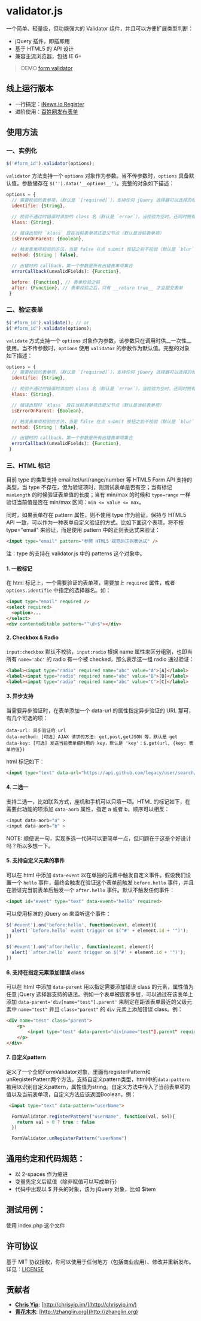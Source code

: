 # validator.js

一个简单、轻量级，但功能强大的 Validator 组件，并且可以方便扩展类型判断：

- jQuery 插件，即插即用
- 基于 HTML5 的 API 设计
- 兼容主流浏览器，包括 IE 6+

> DEMO [form validator](http://sofish.github.io/validator.js/)

## 线上运行版本

- 一行搞定：[iNews.io Register](http://inews.io/account/register)
- 进阶使用：[百姓网发布表单](http://shanghai.baixing.com/fabu/ershouqiche)

## 使用方法

### 一、实例化
```js
$('#form_id').validator(options);
```

`validator` 方法支持一个 `options` 对象作为参数。当不传参数时，`options` 具备默认值。参数储存在 `$('').data('__options__')`。完整的对象如下描述：

```js
options = {
  // 需要校验的表单项，（默认是 `[required]`），支持任何 jQuery 选择器可以选择的标识
  identifie: {String},

  // 校验不通过时错误时添加的 class 名（默认是 `error`），当校验为空时，还同时拥有 `empty` 这个 classname
  klass: {String},

  // 错误出现时 `klass` 放在当前表单项还是父节点（默认是当前表单项）
  isErrorOnParent: {Boolean},

  // 触发表单项校验的方法，当是 false 在点 submit 按钮之前不校验（默认是 `blur`）
  method: {String | false},

  // 出错时的 callback，第一个参数是所有出错表单项集合
  errorCallback(unvalidFields): {Function},

  before: {Function}, // 表单检验之前
  after: {Function}, // 表单校验之后，只有 __return true__ 才会提交表单
 }
```

### 二、验证表单
```js
$('#form_id').validate(); // or
$('#form_id').validate(options);
```

`validate` 方式支持一个 `options` 对象作为参数，该参数只在调用时供__一次性__使用。当不传参数时，`options` 使用 `validator` 的参数作为默认值。完整的对象如下描述：

```js
options = {
  // 需要校验的表单项，（默认是 `[required]`），支持任何 jQuery 选择器可以选择的标识
  identifie: {String},

  // 校验不通过时错误时添加的 class 名（默认是 `error`），当校验为空时，还同时拥有 `empty` 这个 classname
  klass: {String},

  // 错误出现时 `klass` 放在当前表单项还是父节点（默认是当前表单项）
  isErrorOnParent: {Boolean},

  // 触发表单项校验的方法，当是 false 在点 submit 按钮之前不校验（默认是 `blur`）
  method: {String | false},

  // 出错时的 callback，第一个参数是所有出错表单项集合
  errorCallback(unvalidFields): {Function},
 }
```

### 三、HTML 标记

目前 type 的类型支持 email/tel/url/range/number 等 HTML5 Form API 支持的类型，当 type 不存在，但为验证项时，则测试表单是否有空；当有标记 `maxLength` 的时候验证表单值的长度；当有 min/max 的时候和 `type=range` 一样验证当前值是否在 min/max 区间：`min <= value <= max`。

同时，如果表单存在 pattern 属性，则不使用 type 作为验证，保持与 HTML5 API 一致，可以作为一种表单自定义验证的方式。比如下面这个表项，将不按 type="email" 来验证，而是使用 pattern 中的正则表达式来验证：

```html
<input type="email" pattern="参照 HTML5 规范的正则表达式" />
```

注：type 的支持在 validator.js 中的 patterns 这个对象中。

#### 1. 一般标记

在 html 标记上，一个需要验证的表单项，需要加上 `required` 属性，或者 `options.identifie` 中指定的选择器名。如：

```html
<input type="email" required />
<select required>
  <option>...
</select>
<div contenteditable pattern="^\d+$"></div>
```

#### 2. Checkbox & Radio

`input:checkbox` 默认不校验，`input:radio` 根据 name 属性来区分组别，也即当所有 `name='abc'` 的 radio 有一个被 checked，那么表示这一组 radio 通过验证：

```html
<label><input type="radio" required name="abc" value="A">[A]</label>
<label><input type="radio" required name="abc" value="B">[B]</label>
<label><input type="radio" required name="abc" value="C">[C]</label>
```

#### 3. 异步支持

当需要异步验证时，在表单添加一个 data-url 的属性指定异步验证的 URL 那可，有几个可选的项：

```
data-url: 异步验证的 url
data-method: [可选] AJAX 请求的方法: get,post,getJSON 等，默认是 get
data-key: [可选] 发送当前表单值时用的 key，默认是 'key'：$.get(url, {key: 表单的值})
```

html 标记如下：

```html
<input type="text" data-url="https://api.github.com/legacy/user/search/china" data-method="getJSON" required>
```

#### 4. 二选一

支持二选一，比如联系方式，座机和手机可以只填一项。HTML 的标记如下，在需要此功能的项添加 `data-aorb` 属性，指定 a 或者 b，顺序可以相反：

```js
<input data-aorb="a" >
<input data-aorb="b" >
```

NOTE: 顺便说一句，实现多选一代码可以更简单一点，但问题在于这是个好设计吗？所以多想一下。

#### 5. 支持自定义元素的事件

可以在 html 中添加 `data-event` 以在单独的元素中触发自定义事件。假设我们设置一个 `hello` 事件，最终会触发在验证这个表单前触发 `before.hello` 事件，并且在验证完当前表单后触发一个 `after.hello` 事件。默认不触发任何事件：

```html
<input id="event" type="text" data-event="hello" required>
```

可以使用标准的 jQuery `on` 来监听这个事件：

```js
$('#event').on('before:hello', function(event, element){
  alert('`before.hello` event trigger on $("#' + element.id + '")');
})

$('#event').on('after:hello', function(event, element){
  alert('`after.hello` event trigger on $("#' + element.id + '")');
})
```
#### 6. 支持在指定元素添加错误 class
可以在 html 中添加 `data-parent` 用以指定需要添加错误 class 的元素，属性值为任意 jQuery 选择器支持的语法。例如一个表单被嵌套多层，可以通过在该表单上添加 `data-parent='div[name="test"].parent'` 来制定在距该表单最近的父级元素中 `name="test"` 并且 `class="parent"` 的 `div` 元素上添加错误 class。例：

```html
<div name="test" class="parent">
	<p>
		<input type="test" data-parent="div[name="test"].parent" required>
	</p>
</div>
```

#### 7. 自定义pattern
定义了一个全局FormValidator对象，里面有registerPattern和unRegisterPattern两个方法，支持自定义pattern类型，html中的`data-pattern`被用以识别自定义pattern，属性值为string。自定义方法中传入了当前表单项的值以及当前表单项，自定义方法应该返回Boolean，例：
```html
 <input type="text" data-pattern="userName">
```

``` javascript
  FormValidator.registerPattern("userName", function(val, $el){
    return val > 0 ? true : false
  })

  FormValidator.unRegisterPattern("userName")


```

## 通用约定和代码规范：

- 以 2-spaces 作为缩进
- 变量先定义后赋值（除非赋值可以写成单行）
- 代码中出现以 $ 开头的对象，该为 jQuery 对象，比如 $item

## 测试用例：

使用 index.php 这个文件

## 许可协议

基于 MIT 协议授权，你可以使用于任何地方（包括商业应用）、修改并重新发布。详见：[LICENSE](https://github.com/sofish/validator.js/blob/master/LICENSE)

## 贡献者

- __[Chris Yip](https://github.com/ChrisYip)__: [http://chrisyip.im/](http://chrisyip.im/)
- __[青花木木](https://github.com/zhanglin800)__: [http://zhanglin.org](http://zhanglin.org)
